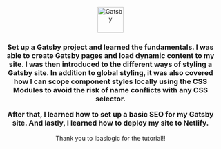 <p align="center">
  <a href="https://www.gatsbyjs.com/?utm_source=starter&utm_medium=readme&utm_campaign=minimal-starter">
    <img alt="Gatsby" src="https://www.gatsbyjs.com/Gatsby-Monogram.svg" width="60" />
  </a>
</p>
<h3 align="center">
Set up a Gatsby project and learned the fundamentals.  I was able to create Gatsby pages and load dynamic content to my site.
I was then introduced to the different ways of styling a Gatsby site. In addition to global styling, it was also covered how I can scope component styles locally using the CSS Modules to avoid the risk of name conflicts with any CSS selector.

After that, I learned how to set up a basic SEO for my Gatsby site. And lastly, I learned how to deploy my site to Netlify.
</h3>

<p align="center">
Thank you to Ibaslogic for the tutorial!!  
</p>






